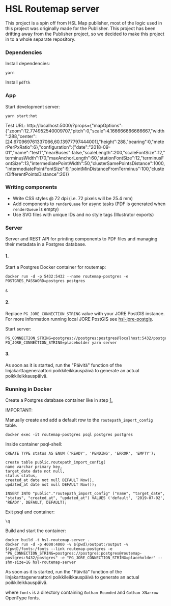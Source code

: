# HSL Routemap server

This project is a spin off from HSL Map publisher, most of the logic used in this project was originally made for the Publisher. This project has been drifting away from the Publisher project, so we decided to make this project in to a whole separate repository.

### Dependencies

Install dependencies:

```
yarn
```

Install `pdftk`

### App

Start development server:

```
yarn start:hot
```

Test URL:
http://localhost:5000/?props={"mapOptions":{"zoom":12.774952540009707,"pitch":0,"scale":4.166666666666667,"width":288,"center":[24.670969761337066,60.13977797444001],"height":288,"bearing":0,"meterPerPxRatio":6},"configuration":{"date":"2018-09-01","name":"test1","nearBuses":false,"scaleLength":200,"scaleFontSize":12,"terminusWidth":170,"maxAnchorLength":60,"stationFontSize":12,"terminusFontSize":13,"intermediatePointWidth":50,"clusterSamePointsDistance":1000,"intermediatePointFontSize":9,"pointMinDistanceFromTerminus":100,"clusterDifferentPointsDistance":20}}

### Writing components

- Write CSS styles @ 72 dpi (i.e. 72 pixels will be 25.4 mm)
- Add components to `renderQueue` for async tasks (PDF is generated when `renderQueue` is empty)
- Use SVG files with unique IDs and no style tags (Illustrator exports)

### Server

Server and REST API for printing components to PDF files and managing their metadata in a Postgres database.

#### 1.
Start a Postgres Docker container for routemap:

```
docker run -d -p 5432:5432 --name routemap-postgres -e POSTGRES_PASSWORD=postgres postgres
```
s
#### 2.
 Replace `PG_JORE_CONNECTION_STRING` value with your JORE PostGIS instance. For more information running local JORE PostGIS see [hsl-jore-postgis](https://github.com/HSLdevcom/hsl-jore-postgis).

Start server:

```
PG_CONNECTION_STRING=postgres://postgres:postgres@localhost:5432/postgres PG_JORE_CONNECTION_STRING=placeholder yarn server
```

#### 3.
As soon as it is started, run the "Päivitä" function of the linjakarttageneraattori poikkileikkauspäivä to generate an actual poikkileikkauspäivä.

### Running in Docker

Create a Postgres database container like in step [1.](1.)

IMPORTANT:

Manually create and add a default row to the `routepath_import_config` table.

```
docker exec -it routemap-postgres psql postgres postgres
```

Inside container psql-shell:

```
CREATE TYPE status AS ENUM ('READY', 'PENDING', 'ERROR', 'EMPTY');

create table public.routepath_import_config(
name varchar primary key,
target_date date not null,
status status,
created_at date not null DEFAULT Now(),
updated_at date not null DEFAULT Now());

INSERT INTO "public"."routepath_import_config" ("name", "target_date", "status", "created_at", "updated_at") VALUES ('default', '2019-07-02', 'READY', DEFAULT, DEFAULT);
```
Exit psql and container:

`\q`


Build and start the container:

```
docker build -t hsl-routemap-server .
docker run -d -p 4000:4000 -v $(pwd)/output:/output -v $(pwd)/fonts:/fonts --link routemap-postgres -e "PG_CONNECTION_STRING=postgres://postgres:postgres@routemap-postgres:5432/postgres" -e "PG_JORE_CONNECTION_STRING=placeholder" --shm-size=1G hsl-routemap-server
```

As soon as it is started, run the "Päivitä" function of the linjakarttageneraattori poikkileikkauspäivä to generate an actual poikkileikkauspäivä.

where `fonts` is a directory containing `Gotham Rounded` and `Gotham XNarrow` OpenType fonts.
